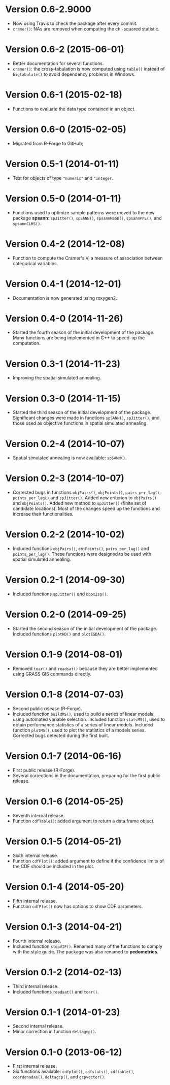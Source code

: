 # Version 0.6-2.9000

* Now using Travis to check the package after every commit.
* `cramer()`: NAs are removed when computing the chi-squared statistic.

# Version 0.6-2 (2015-06-01)

* Better documentation for several functions.
* `cramer()`: the cross-tabulation is now computed using `table()` instead of
  `bigtabulate()` to avoid dependency problems in Windows.

# Version 0.6-1 (2015-02-18)

* Functions to evaluate the data type contained in an object.

# Version 0.6-0 (2015-02-05)

* Migrated from R-Forge to GitHub;

# Version 0.5-1 (2014-01-11)

* Test for objects of type `"numeric"` and `"integer`.

# Version 0.5-0 (2014-01-11)

* Functions used to optimize sample patterns were moved to the new
  package **spsann**: `spJitter()`, `spSANN()`, `spsannMSSD()`, `spsannPPL()`,
  and `spsannCLHS()`.

# Version 0.4-2 (2014-12-08)

* Function to compute the Cramer's V, a measure of association between
  categorical variables.

# Version 0.4-1 (2014-12-01)

* Documentation is now generated using roxygen2.

# Version 0.4-0 (2014-11-26)

* Started the fourth season of the initial development of the package.
  Many functions are being implemented in C++ to speed-up the computation.

# Version 0.3-1 (2014-11-23)

* Improving the spatial simulated annealing.

# Version 0.3-0 (2014-11-15)

* Started the third season of the initial development of the package.
  Significant changes were made in functions `spSANN()`, `spJitter()`, and 
  those used as objective functions in spatial simulated annealing.

# Version 0.2-4 (2014-10-07)

* Spatial simulated annealing is now available: `spSANN()`.

# Version 0.2-3 (2014-10-07)

* Corrected bugs in functions `objPairs()`, `objPoints()`, `pairs_per_lag()`,
  `points_per_lag()` and `spJitter()`. Added new criterion to `objPairs()` and
  `objPoints()`. Added new method to `spJitter()` (finite set of candidate
  locations). Most of the changes speed up the functions and increase
  their functionalities.

# Version 0.2-2 (2014-10-02)

* Included functions `objPairs()`, `objPoints()`, `pairs_per_lag()` and 
  `points_per_lag()`. These functions were designed to be used with spatial
  simulated annealing.

# Version 0.2-1 (2014-09-30)

* Included functions `spJitter()` and `bbox2sp()`.

# Version 0.2-0 (2014-09-25)

* Started the second season of the initial development of the package.
  Included functions `plotHD()` and `plotESDA()`.

# Version 0.1-9 (2014-08-01)

* Removed `toar()` and `readsat()` because they are better
  implemented using GRASS GIS commands directly.

# Version 0.1-8 (2014-07-03)

* Second public release (R-Forge).
* Included function `buildMS()`, used to build a series of linear 
  models using automated variable selection. Included function
  `statsMS()`, used to obtain performance statistics of a series
  of linear models. Included function `plotMS()`, used to plot the
  statistics of a models series. Corrected bugs detected during the
  first built.

# Version 0.1-7 (2014-06-16)

* First public release (R-Forge).
* Several corrections in the documentation, preparing for the first public
  release.

# Version 0.1-6 (2014-05-25)

* Seventh internal release.
* Function `cdfTable()`: added argument to return a data.frame object.

# Version 0.1-5 (2014-05-21)

* Sixth internal release.
* Function `cdfPlot()`: added argument to define if the confidence limits of 
  the CDF should be included in the plot.

# Version 0.1-4 (2014-05-20)

* Fifth internal release.
* Function `cdfPlot()` now has options to show CDF parameters.

# Version 0.1-3 (2014-04-21)

* Fourth internal release.
* Included function `stepVIF()`. Renamed many of the functions to comply with 
  the style guide. The package was also renamed to **pedometrics**.

# Version 0.1-2 (2014-02-13)

* Third internal release.
* Included functions `readsat()` and `toar()`.

# Version 0.1-1 (2014-01-23)

* Second internal release.
* Minor correction in function `deltagcp()`.

# Version 0.1-0 (2013-06-12)

* First internal release.
* Six functions available: `cdfplot()`, `cdfstats()`, `cdftable()`, 
  `coordenadas()`, `deltagcp()`, and `gcpvector()`.
